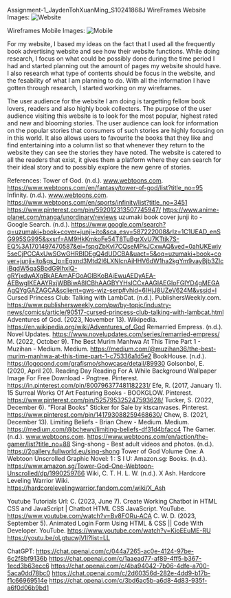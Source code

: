 Assignment-1_JaydenTohXuanMing_S10241868J
WireFrames Website Images:
![Website](https://github.com/JaydenToh/Assignment-1_JaydenTohXuanMing_S10241868J/assets/149983717/f9602a9d-03ae-4db1-b8b7-a0cd340e3be3)

Wireframes Mobile Images:
![Mobile](https://github.com/JaydenToh/Assignment-1_JaydenTohXuanMing_S10241868J/assets/149983717/58d7f2f4-f260-4704-a579-9f5715864624)


For my website, I based my ideas on the fact that I used all the frequently book advertising website and see how their website functions. While doing research, I focus on what could be possibly done during the time period I had
and started planning out the amount of pages my website should have. I also research what type of contents should be focus in the website, and the fesability of what I am planning to do. With all the information I have gotten
through research, I started working on my wireframes.

The user audience for the website I am doing is targetting fellow book lovers, readers and also highly book collecters. The purpose of the user audience visiting this website is to look for the most popular, highest rated and new and
blooming stories. The user audience can look for information on the popular stories that consumers of such stories are highly focusing on in this world. It also allows users to favourite the books that they like and find entertaining
into a column list so that whenever they return to the website they can see the stories they have noted. The website is catered to all the readers that exist, it gives them a platform where they can search for their ideal story and
to possibly explore the new genre of stories.

References:
Tower of God. (n.d.). www.webtoons.com. https://www.webtoons.com/en/fantasy/tower-of-god/list?title_no=95
Infinity. (n.d.). www.webtoons.com. https://www.webtoons.com/en/sports/infinity/list?title_no=3451
https://www.pinterest.com/pin/592012313507745947/
https://www.anime-planet.com/manga/unordinary/reviews
uzumaki book cover junji ito - Google Search. (n.d.). https://www.google.com/search?q=uzumaki+book+cover+junji+ito&sca_esv=587222008&rlz=1C1UEAD_enSG995SG995&sxsrf=AM9HkKmkoFe54T8TuBgrXvU7KTtjk7S-EQ%3A1701497470587&ei=fspqZbKvI7CQseMPkJCxwAQ&ved=0ahUKEwiy5seCjPCCAxUwSGwGHRBIDEgQ4dUDCBA&uact=5&oq=uzumaki+book+cover+junji+ito&gs_lp=Egxnd3Mtd2l6LXNlcnAiHHV6dW1ha2kgYm9vayBjb3ZlciBqdW5qaSBpdG9IhxlQ-gRYjxdwAXgBkAEAmAFGoAGlBKoBAjEwuAEDyAEA-AEBwgIKEAAYRxjWBBiwA8ICBhAAGBYYHsICCxAAGIAEGIoFGIYD4gMEGAAgQYgGAZAGCA&sclient=gws-wiz-serp#vhid=6IHjJ8UZeV624M&vssid=l
Cursed Princess Club: Talking with LambCat. (n.d.). PublishersWeekly.com. https://www.publishersweekly.com/pw/by-topic/industry-news/comics/article/90517-cursed-princess-club-talking-with-lambcat.html
Adventures of God. (2023, November 13). Wikipedia. https://en.wikipedia.org/wiki/Adventures_of_God
Remarried Empress. (n.d.). Novel Updates. https://www.novelupdates.com/series/remarried-empress/
M. (2022, October 9). The Best Murim Manhwa At This Time Part 1 - Muzihan - Medium. Medium. https://medium.com/@muzihan36/the-best-murim-manhwa-at-this-time-part-1-c75336a1d5e2
BookHouse. (n.d.). https://logopond.com/grafismo/showcase/detail/89930
Golsonbol, E. (2020, April 20). Reading Day Reading For A While Background Wallpaper Image For Free Download - Pngtree. Pinterest. https://in.pinterest.com/pin/800796377481182231/
Efe, R. (2017, January 1). 15 Surreal Works Of Art Featuring Books - BOOKGLOW. Pinterest. https://www.pinterest.com/pin/525795325247593628/
Tucker, S. (2022, December 6). “Floral Books” Sticker for Sale by ktscanvases. Pinterest. https://www.pinterest.com/pin/141793088259468630/
Chew, B. (2021, December 13). Limiting Beliefs - Brian Chew - Medium. Medium. https://medium.com/@bchewy/limiting-beliefs-df31d4bfacc4
The Gamer. (n.d.). www.webtoons.com. https://www.webtoons.com/en/action/the-gamer/list?title_no=88
Sing-shong - Best adult videos and photos. (n.d.). https://2gallery.fullworld.eu/sing-shong
Tower of God Volume One: A Webtoon Unscrolled Graphic Novel: 1 : S I U: Amazon.sg: Books. (n.d.). https://www.amazon.sg/Tower-God-One-Webtoon-Unscrolled/dp/1990259766
Wiki, C. T. H. L. W. (n.d.). X Ash. Hardcore Leveling Warrior Wiki. https://hardcorelevelingwarrior.fandom.com/wiki/X_Ash

Youtube Tutorials Url:
C. (2023, June 7). Create Working Chatbot in HTML CSS and JavaScript | Chatbot HTML CSS JavaScript. YouTube. https://www.youtube.com/watch?v=Bv8FORu-ACA
C. W. D. (2023, September 5). Animated Login Form Using HTML & CSS || Code With Developer. YouTube. https://www.youtube.com/watch?v=KioEEuME-RU
https://youtu.be/oLgtucwjVII?list=LL

ChatGPT:
https://chat.openai.com/c/044a7265-ac0e-4124-97be-6c2f8bf9136b
https://chat.openai.com/c/1aaead77-af89-4ff5-b367-1ecd3b63ecc6
https://chat.openai.com/c/4ba94042-7b06-4dfe-a700-5aca0dd78bc0
https://chat.openai.com/c/2d60356d-282e-4dd9-b17b-f1c66969514e
https://chat.openai.com/c/3bd6ac5b-a6d8-4d83-935f-a6f0d06b9bd1
